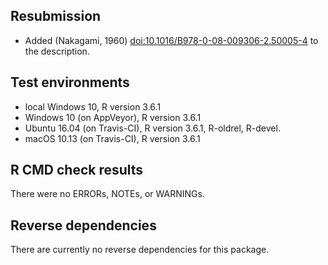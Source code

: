 ## Resubmission

* Added  (Nakagami, 1960) <doi:10.1016/B978-0-08-009306-2.50005-4> to the
  description.

## Test environments
* local Windows 10, R version 3.6.1
* Windows 10 (on AppVeyor), R version 3.6.1
* Ubuntu 16.04 (on Travis-CI), R version 3.6.1, R-oldrel, R-devel.
* macOS 10.13 (on Travis-CI), R version 3.6.1

## R CMD check results
There were no ERRORs, NOTEs, or WARNINGs. 

## Reverse dependencies
There are currently no reverse dependencies for this package.
